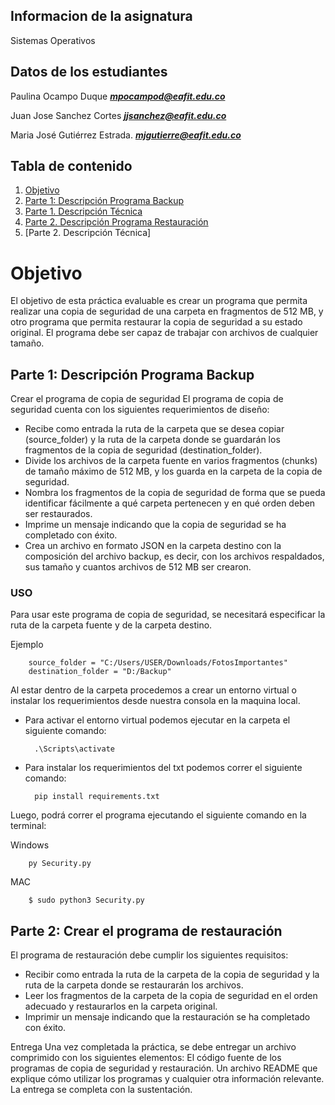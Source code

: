 
## Informacion de la asignatura 
Sistemas Operativos 

## Datos de los estudiantes 
Paulina Ocampo Duque ***mpocampod@eafit.edu.co***

Juan Jose Sanchez Cortes ***jjsanchez@eafit.edu.co***

Maria José Gutiérrez Estrada. ***mjgutierre@eafit.edu.co***

## Tabla de contenido 
1. [Objetivo](https://github.com/mjgutierre/Sistemas-Operativos#objetivo)
2. [Parte 1: Descripción Programa Backup](https://github.com/mjgutierre/Sistemas-Operativos/blob/master/ReadMe.md#parte-1-descripción-programa-backup)
3. [Parte 1. Descripción Técnica](https://github.com/mjgutierre/Sistemas-Operativos#uso)
4. [Parte 2. Descripción Programa Restauración](https://github.com/mjgutierre/Sistemas-Operativos#parte-2-crear-el-programa-de-restauración)
5. [Parte 2. Descripción Técnica]

# Objetivo
El objetivo de esta práctica evaluable es crear un programa que permita realizar una copia de seguridad de una carpeta en fragmentos de 512 MB, y otro programa que permita restaurar la copia de seguridad a su estado original. El programa debe ser capaz de trabajar con archivos de cualquier tamaño.

## Parte 1: Descripción Programa Backup

Crear el programa de copia de seguridad
El programa de copia de seguridad cuenta con los siguientes requerimientos de diseño:

- Recibe como entrada la ruta de la carpeta que se desea copiar (source_folder) y la ruta de la carpeta donde se guardarán los fragmentos de la copia de seguridad (destination_folder).
- Divide los archivos de la carpeta fuente en varios fragmentos (chunks) de tamaño máximo de 512 MB, y los guarda en la carpeta de la copia de seguridad.
- Nombra los fragmentos de la copia de seguridad de forma que se pueda identificar fácilmente a qué carpeta pertenecen y en qué orden deben ser restaurados.
- Imprime un mensaje indicando que la copia de seguridad se ha completado con éxito.
- Crea un archivo en formato JSON en la carpeta destino con la composición del archivo backup, es decir, con los archivos respaldados, sus tamaño y cuantos archivos de 512 MB ser crearon.

### USO

Para usar este programa de copia de seguridad, se necesitará especificar la ruta de la carpeta fuente y de la carpeta destino.

Ejemplo 

        source_folder = "C:/Users/USER/Downloads/FotosImportantes"
        destination_folder = "D:/Backup"


Al estar dentro de la carpeta procedemos a crear un entorno virtual o instalar los requerimientos desde nuestra consola en la maquina local.

- Para activar el entorno virtual podemos ejecutar en la carpeta el siguiente comando:

        .\Scripts\activate 

- Para instalar los requerimientos del txt podemos correr el siguiente comando:

        pip install requirements.txt

Luego, podrá correr el programa ejecutando el siguiente comando en la terminal:

Windows 

        py Security.py

MAC

        $ sudo python3 Security.py


## Parte 2: Crear el programa de restauración
El programa de restauración debe cumplir los siguientes requisitos:

- Recibir como entrada la ruta de la carpeta de la copia de seguridad y la ruta de la carpeta donde se restaurarán los archivos.
- Leer los fragmentos de la carpeta de la copia de seguridad en el orden adecuado y restaurarlos en la carpeta original.
- Imprimir un mensaje indicando que la restauración se ha completado con éxito.


Entrega
Una vez completada la práctica, se debe entregar un archivo comprimido con los siguientes elementos:
El código fuente de los programas de copia de seguridad y restauración.
Un archivo README que explique cómo utilizar los programas y cualquier otra información relevante.
La entrega se completa con la sustentación.
